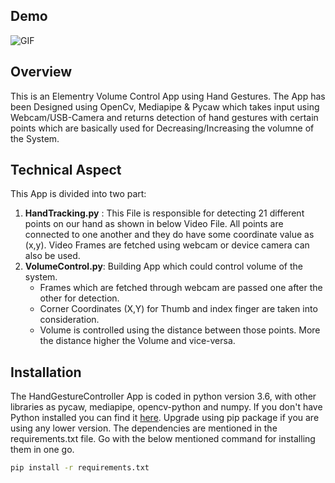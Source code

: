 ## Demo
![GIF](VolumeController.gif)


## Overview
This is an Elementry Volume Control App using Hand Gestures. The App has been Designed using OpenCv, Mediapipe & Pycaw which takes input using Webcam/USB-Camera and returns detection of hand gestures with certain points which are basically used for Decreasing/Increasing the volumne of the System.


## Technical Aspect
This App is divided into two part:
1. __HandTracking.py__ : This File is responsible for detecting 21 different points on our hand as shown in below Video File. All points are connected to one another and they do have some coordinate value as (x,y). Video Frames are fetched using webcam or device camera can also be used.
2. __VolumeControl.py__: Building App which could control volume of the system.
    - Frames which are fetched through webcam are passed one after the other for detection.
    - Corner Coordinates (X,Y) for Thumb and index finger are taken into consideration.
    - Volume is controlled using the distance between those points. More the distance higher the Volume and vice-versa.

## Installation
The HandGestureController App is coded in python version 3.6, with other libraries as pycaw, mediapipe, opencv-python and numpy. If you don't have Python installed you can find it [here](https://www.python.org/downloads/). Upgrade using pip package if you are using any lower version. The dependencies are mentioned in the requirements.txt file. Go with the below mentioned command for installing them in one go.
```bash
pip install -r requirements.txt
```
